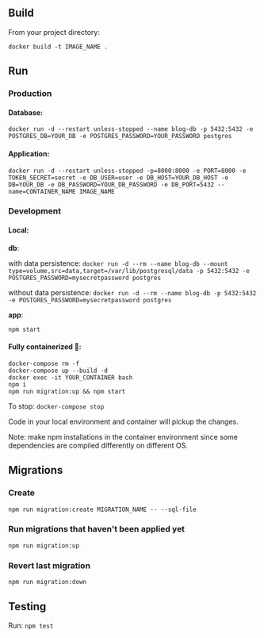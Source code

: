 ## Build

From your project directory:

`docker build -t IMAGE_NAME .`

## Run

### Production

#### Database:

`docker run -d --restart unless-stopped --name blog-db -p 5432:5432 -e POSTGRES_DB=YOUR_DB -e POSTGRES_PASSWORD=YOUR_PASSWORD postgres`

#### Application:

`docker run -d --restart unless-stopped -p=8000:8000 -e PORT=8000 -e TOKEN_SECRET=secret -e DB_USER=user -e DB_HOST=YOUR_DB_HOST -e DB=YOUR_DB -e DB_PASSWORD=YOUR_DB_PASSWORD -e DB_PORT=5432 --name=CONTAINER_NAME IMAGE_NAME`

### Development

#### Local:

<strong>db</strong>:

with data persistence:
`docker run -d --rm --name blog-db --mount type=volume,src=data,target=/var/lib/postgresql/data -p 5432:5432 -e POSTGRES_PASSWORD=mysecretpassword postgres` <br />

without data persistence:
`docker run -d --rm --name blog-db -p 5432:5432 -e POSTGRES_PASSWORD=mysecretpassword postgres` <br />

<strong>app</strong>:

`npm start`

#### Fully containerized 🚀:

`docker-compose rm -f` <br />
`docker-compose up --build -d` <br />
`docker exec -it YOUR_CONTAINER bash` <br />
`npm i` <br />
`npm run migration:up && npm start` <br />

To stop: `docker-compose stop`

Code in your local environment and container will pickup the changes.

Note: make npm installations in the container environment since some dependencies are compiled differently on different OS.

## Migrations

### Create

`npm run migration:create MIGRATION_NAME -- --sql-file`

### Run migrations that haven't been applied yet

`npm run migration:up`

### Revert last migration

`npm run migration:down`

## Testing

Run: `npm test`

